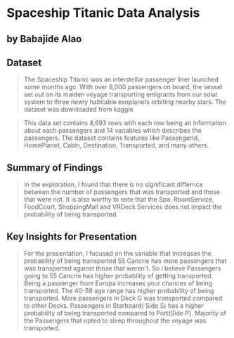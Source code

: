 # Spaceship Titanic Data Analysis
## by Babajide Alao


## Dataset

> The Spaceship Titanic was an interstellar passenger liner launched some months ago. With over 8,000 passengers on board, the vessel set out on its maiden voyage transporting emigrants from our solar system to three newly habitable exoplanets orbiting nearby stars. The dataset was downloaded from kaggle

> This data set contains 8,693 rows with each row being an information about each passengers and 14 variables which describes the passengers. The dataset contains features like PassengerId, HomePlanet, Cabin, Destination, Transported, and many others.


## Summary of Findings

> In the exploration, I found that there is no significant differnce between the number of passengers that was transported and those that were not. It is also worthy to note that the Spa, RoomService, FoodCourt, ShoppingMall and VRDeck Services does not impact the probability of being transported.



## Key Insights for Presentation

> For the presentation, I focused on the variable that increases the probability of being transported
55 Cancrie has more passengers that was transported against those that weren't. So i believe Passengers going to 55 Cancrie has higher probability of getting transported.
Being a passenger from Europa increases your chances of being transported.
The 40-59 age range has higher probability of being transported.
More passengers in Deck G was transported compared to other Decks.
Passengers in Starboard( Side S) has a higher probability of being transported compared to Port(Side P).
Majority of the Passengers that opted to sleep throughout the voyage was transported.